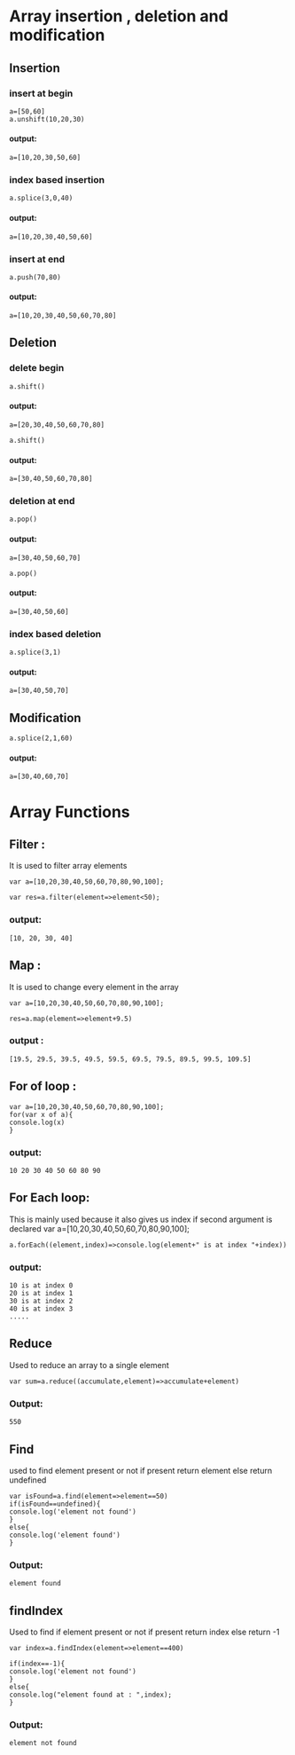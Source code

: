 # Array insertion , deletion and modification

## Insertion

### insert at begin

    a=[50,60]
    a.unshift(10,20,30)

#### output:

    a=[10,20,30,50,60]

### index based insertion

    a.splice(3,0,40)

#### output:

    a=[10,20,30,40,50,60]

### insert at end

    a.push(70,80)

#### output:

    a=[10,20,30,40,50,60,70,80]

## Deletion

### delete begin

    a.shift()

#### output:

    a=[20,30,40,50,60,70,80]

    a.shift()

#### output:

    a=[30,40,50,60,70,80]

### deletion at end

    a.pop()

#### output:

    a=[30,40,50,60,70]

    a.pop()

#### output:

    a=[30,40,50,60]

### index based deletion

    a.splice(3,1)

#### output:

    a=[30,40,50,70]

## Modification

    a.splice(2,1,60)

#### output:

    a=[30,40,60,70]

# Array Functions

## Filter :

It is used to filter array elements

    var a=[10,20,30,40,50,60,70,80,90,100];

    var res=a.filter(element=>element<50);

### output:

    [10, 20, 30, 40]

## Map :

It is used to change every element in the array

    var a=[10,20,30,40,50,60,70,80,90,100];

    res=a.map(element=>element+9.5)

### output :

    [19.5, 29.5, 39.5, 49.5, 59.5, 69.5, 79.5, 89.5, 99.5, 109.5]

## For of loop :

    var a=[10,20,30,40,50,60,70,80,90,100];
    for(var x of a){
    console.log(x)
    }

### output:

    10 20 30 40 50 60 80 90

## For Each loop:

This is mainly used because it also gives us index if second argument is declared
var a=[10,20,30,40,50,60,70,80,90,100];

    a.forEach((element,index)=>console.log(element+" is at index "+index))

### output:

    10 is at index 0
    20 is at index 1
    30 is at index 2
    40 is at index 3
    .....

## Reduce

Used to reduce an array to a single element

    var sum=a.reduce((accumulate,element)=>accumulate+element)

### Output:

    550

## Find

used to find element present or not if present return element else return undefined

    var isFound=a.find(element=>element==50)
    if(isFound==undefined){
    console.log('element not found')
    }
    else{
    console.log('element found')
    }

### Output:

    element found

## findIndex

Used to find if element present or not if present return index else return -1

    var index=a.findIndex(element=>element==400)

    if(index==-1){
    console.log('element not found')
    }
    else{
    console.log("element found at : ",index);
    }

### Output:

    element not found
